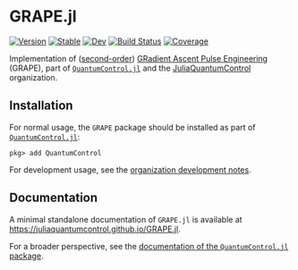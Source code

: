 # GRAPE.jl

[![Version](https://juliahub.com/docs/GRAPE/version.svg)](https://juliahub.com/ui/Packages/GRAPE/W0mna)
[![Stable](https://img.shields.io/badge/docs-stable-blue.svg)](https://juliaquantumcontrol.github.io/GRAPE.jl/)
[![Dev](https://img.shields.io/badge/docs-dev-blue.svg)](https://juliaquantumcontrol.github.io/GRAPE.jl/dev)
[![Build Status](https://github.com/JuliaQuantumControl/GRAPE.jl/workflows/CI/badge.svg)](https://github.com/JuliaQuantumControl/GRAPE.jl/actions)
[![Coverage](https://codecov.io/gh/JuliaQuantumControl/GRAPE.jl/branch/master/graph/badge.svg)](https://codecov.io/gh/JuliaQuantumControl/GRAPE.jl)

Implementation of ([second-order](https://arxiv.org/abs/1102.4096)) [GRadient Ascent Pulse Engineering](https://www.department.ch.tum.de/fileadmin/w00bzu/ocnmr/94_GRAPE_JMR_05_.pdf) (GRAPE), part of [`QuantumControl.jl`][QuantumControl] and the [JuliaQuantumControl][] organization.


## Installation

For normal usage, the `GRAPE` package should be installed as part of [`QuantumControl.jl`][QuantumControl]:

~~~
pkg> add QuantumControl
~~~

For development usage, see the [organization development notes](https://github.com/JuliaQuantumControl#development).

## Documentation

A minimal standalone documentation of `GRAPE.jl` is available at <https://juliaquantumcontrol.github.io/GRAPE.jl>.

For a broader perspective, see the [documentation of the `QuantumControl.jl` package](https://juliaquantumcontrol.github.io/QuantumControl.jl/).

[QuantumControl]: https://github.com/JuliaQuantumControl/QuantumControl.jl#readme
[JuliaQuantumControl]: https://github.com/JuliaQuantumControl
